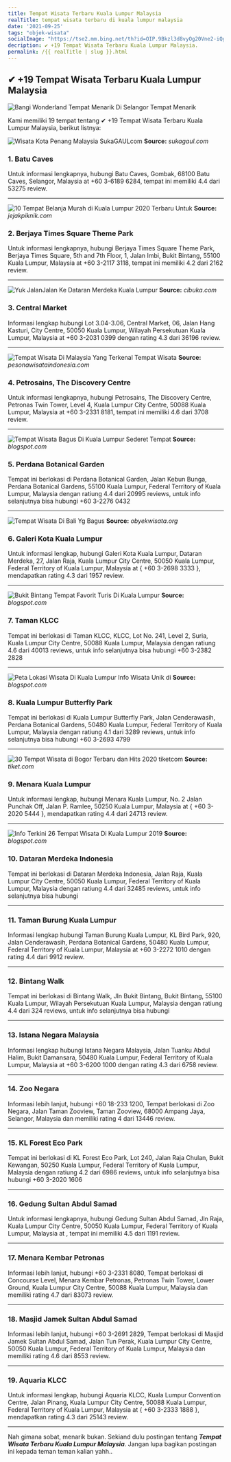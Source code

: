```yaml
---
title: Tempat Wisata Terbaru Kuala Lumpur Malaysia
realTitle: tempat wisata terbaru di kuala lumpur malaysia
date: '2021-09-25'
tags: "objek-wisata"
socialImage: "https://tse2.mm.bing.net/th?id=OIP.9Bkzl3d8vyOg20Vne2-iQgHaD-&amp;pid=15.1"
decription: ✔ +19 Tempat Wisata Terbaru Kuala Lumpur Malaysia.
permalink: /{{ realTitle | slug }}.html
---
```


## ✔ +19 Tempat Wisata Terbaru Kuala Lumpur Malaysia

![Bangi Wonderland Tempat Menarik Di Selangor  Tempat Menarik](https://www.tempatmenarik.my/wp-content/uploads/2018/03/Bangi-Wonderland-Tempat-Menarik-Di-Selangor-600x322.jpg)



Kami memiliki 19 tempat tentang ✔ +19 Tempat Wisata Terbaru Kuala Lumpur Malaysia, berikut listnya:



![Wisata Kota Penang Malaysia  SukaGAULcom](https://tse2.mm.bing.net/th?id=OIP.MnxYI4S3XteWFtTPGED-_AAAAA&amp;pid=15.1)
**Source:** _sukagaul.com_


### 1. Batu Caves



Untuk informasi lengkapnya, hubungi Batu Caves, Gombak, 68100 Batu Caves, Selangor, Malaysia at +60 3-6189 6284, tempat ini memiliki 4.4 dari 53275 review.

---


![10 Tempat Belanja Murah di Kuala Lumpur 2020 Terbaru Untuk ](https://tse4.mm.bing.net/th?id=OIP.j3ANCcCJjVAAuB46mOrc7AHaEd&amp;pid=15.1)
**Source:** _jejakpiknik.com_


### 2. Berjaya Times Square Theme Park



Untuk informasi lengkapnya, hubungi Berjaya Times Square Theme Park, Berjaya Times Square, 5th and 7th Floor, 1, Jalan Imbi, Bukit Bintang, 55100 Kuala Lumpur, Malaysia at +60 3-2117 3118, tempat ini memiliki 4.2 dari 2162 review.

---


![Yuk JalanJalan Ke Dataran Merdeka Kuala Lumpur ](https://tse2.mm.bing.net/th?id=OIP.95brm930IEjFEz89uRmj6gHaE5&amp;pid=15.1)
**Source:** _cibuka.com_


### 3. Central Market



Informasi lengkap hubungi Lot 3.04-3.06, Central Market, 06, Jalan Hang Kasturi, City Centre, 50050 Kuala Lumpur, Wilayah Persekutuan Kuala Lumpur, Malaysia at +60 3-2031 0399 dengan rating 4.3 dari 36196 review.

---


![Tempat Wisata Di Malaysia Yang Terkenal  Tempat Wisata ](https://tse4.mm.bing.net/th?id=OIP.0IFgjzTNI2bsYHV-voBRYQHaEr&amp;pid=15.1)
**Source:** _pesonawisataindonesia.com_


### 4. Petrosains, The Discovery Centre



Untuk informasi lengkapnya, hubungi Petrosains, The Discovery Centre, Petronas Twin Tower, Level 4, Kuala Lumpur City Centre, 50088 Kuala Lumpur, Malaysia at +60 3-2331 8181, tempat ini memiliki 4.6 dari 3708 review.

---


![Tempat Wisata Bagus Di Kuala Lumpur  Sederet Tempat](https://tse4.mm.bing.net/th?id=OIP.LE6pWbeotftUzT_32ldcfAHaE6&amp;pid=15.1)
**Source:** _blogspot.com_


### 5. Perdana Botanical Garden



Tempat ini berlokasi di Perdana Botanical Garden, Jalan Kebun Bunga, Perdana Botanical Gardens, 55100 Kuala Lumpur, Federal Territory of Kuala Lumpur, Malaysia dengan ratiung 4.4 dari 20995 reviews, untuk info selanjutnya bisa hubungi +60 3-2276 0432

---


![Tempat Wisata Di Bali Yg Bagus](https://tse3.mm.bing.net/th?id=OIP.-laQjnhxcuUqFhc3HVVI9AHaHa&amp;pid=15.1)
**Source:** _obyekwisata.org_


### 6. Galeri Kota Kuala Lumpur



Untuk informasi lengkap, hubungi Galeri Kota Kuala Lumpur, Dataran Merdeka, 27, Jalan Raja, Kuala Lumpur City Centre, 50050 Kuala Lumpur, Federal Territory of Kuala Lumpur, Malaysia at { +60 3-2698 3333 }, mendapatkan rating 4.3 dari 1957 review.

---


![Bukit Bintang Tempat Favorit Turis Di Kuala Lumpur ](https://tse1.mm.bing.net/th?id=OIP.5RqjO4H_d5vp5v7Eq8SK1gHaEl&amp;pid=15.1)
**Source:** _blogspot.com_


### 7. Taman KLCC



Tempat ini berlokasi di Taman KLCC, KLCC, Lot No. 241, Level 2, Suria, Kuala Lumpur City Centre, 50088 Kuala Lumpur, Malaysia dengan ratiung 4.6 dari 40013 reviews, untuk info selanjutnya bisa hubungi +60 3-2382 2828

---


![Peta Lokasi Wisata Di Kuala Lumpur  Info Wisata Unik di ](https://tse1.mm.bing.net/th?id=OIP.V3LrvIGeb7oudBfFNq9-BAHaFi&amp;pid=15.1)
**Source:** _blogspot.com_


### 8. Kuala Lumpur Butterfly Park



Tempat ini berlokasi di Kuala Lumpur Butterfly Park, Jalan Cenderawasih, Perdana Botanical Gardens, 50480 Kuala Lumpur, Federal Territory of Kuala Lumpur, Malaysia dengan ratiung 4.1 dari 3289 reviews, untuk info selanjutnya bisa hubungi +60 3-2693 4799

---


![30 Tempat Wisata di Bogor Terbaru dan Hits 2020  tiketcom](https://tse4.mm.bing.net/th?id=OIP.TcOfkIaxuLbafJKpwgukdQHaCe&amp;pid=15.1)
**Source:** _tiket.com_


### 9. Menara Kuala Lumpur



Untuk informasi lengkap, hubungi Menara Kuala Lumpur, No. 2 Jalan Punchak Off, Jalan P. Ramlee, 50250 Kuala Lumpur, Malaysia at { +60 3-2020 5444 }, mendapatkan rating 4.4 dari 24713 review.

---


![Info Terkini 26 Tempat Wisata Di Kuala Lumpur 2019](https://tse3.mm.bing.net/th?id=OIP.P8lbWBnPaiejxN0pjK7rwQHaE8&amp;pid=15.1)
**Source:** _blogspot.com_


### 10. Dataran Merdeka Indonesia



Tempat ini berlokasi di Dataran Merdeka Indonesia, Jalan Raja, Kuala Lumpur City Centre, 50050 Kuala Lumpur, Federal Territory of Kuala Lumpur, Malaysia dengan ratiung 4.4 dari 32485 reviews, untuk info selanjutnya bisa hubungi 

---


### 11. Taman Burung Kuala Lumpur



Informasi lengkap hubungi Taman Burung Kuala Lumpur, KL Bird Park, 920, Jalan Cenderawasih, Perdana Botanical Gardens, 50480 Kuala Lumpur, Federal Territory of Kuala Lumpur, Malaysia at +60 3-2272 1010 dengan rating 4.4 dari 9912 review.

---


### 12. Bintang Walk



Tempat ini berlokasi di Bintang Walk, Jln Bukit Bintang, Bukit Bintang, 55100 Kuala Lumpur, Wilayah Persekutuan Kuala Lumpur, Malaysia dengan ratiung 4.4 dari 324 reviews, untuk info selanjutnya bisa hubungi 

---


### 13. Istana Negara Malaysia



Informasi lengkap hubungi Istana Negara Malaysia, Jalan Tuanku Abdul Halim, Bukit Damansara, 50480 Kuala Lumpur, Federal Territory of Kuala Lumpur, Malaysia at +60 3-6200 1000 dengan rating 4.3 dari 6758 review.

---


### 14. Zoo Negara



Informasi lebih lanjut, hubungi +60 18-233 1200, Tempat berlokasi di Zoo Negara, Jalan Taman Zooview, Taman Zooview, 68000 Ampang Jaya, Selangor, Malaysia dan memiliki rating 4 dari 13446 review.

---


### 15. KL Forest Eco Park



Tempat ini berlokasi di KL Forest Eco Park, Lot 240, Jalan Raja Chulan, Bukit Kewangan, 50250 Kuala Lumpur, Federal Territory of Kuala Lumpur, Malaysia dengan ratiung 4.2 dari 6986 reviews, untuk info selanjutnya bisa hubungi +60 3-2020 1606

---


### 16. Gedung Sultan Abdul Samad



Untuk informasi lengkapnya, hubungi Gedung Sultan Abdul Samad, Jln Raja, Kuala Lumpur City Centre, 50050 Kuala Lumpur, Federal Territory of Kuala Lumpur, Malaysia at , tempat ini memiliki 4.5 dari 1191 review.

---


### 17. Menara Kembar Petronas



Informasi lebih lanjut, hubungi +60 3-2331 8080, Tempat berlokasi di Concourse Level, Menara Kembar Petronas, Petronas Twin Tower, Lower Ground, Kuala Lumpur City Centre, 50088 Kuala Lumpur, Malaysia dan memiliki rating 4.7 dari 83073 review.

---


### 18. Masjid Jamek Sultan Abdul Samad



Informasi lebih lanjut, hubungi +60 3-2691 2829, Tempat berlokasi di Masjid Jamek Sultan Abdul Samad, Jalan Tun Perak, Kuala Lumpur City Centre, 50050 Kuala Lumpur, Federal Territory of Kuala Lumpur, Malaysia dan memiliki rating 4.6 dari 8553 review.

---


### 19. Aquaria KLCC



Untuk informasi lengkap, hubungi Aquaria KLCC, Kuala Lumpur Convention Centre, Jalan Pinang, Kuala Lumpur City Centre, 50088 Kuala Lumpur, Federal Territory of Kuala Lumpur, Malaysia at { +60 3-2333 1888 }, mendapatkan rating 4.3 dari 25143 review.

---









Nah gimana sobat, menarik bukan. Sekiand dulu postingan tentang ***Tempat Wisata Terbaru Kuala Lumpur Malaysia***. Jangan lupa bagikan postingan ini kepada teman teman kalian yahh..
